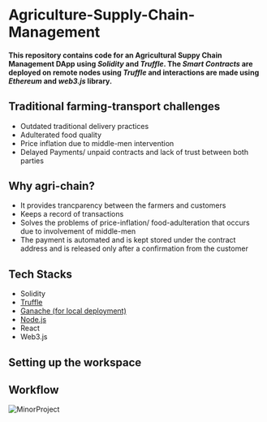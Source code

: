 # Agriculture-Supply-Chain-Management

#### This repository contains code for an Agricultural Suppy Chain Management DApp using *Solidity* and *Truffle*. The *Smart Contracts* are deployed on remote nodes using *Truffle* and interactions are made using *Ethereum* and *web3.js* library. 

## Traditional farming-transport challenges
 * Outdated traditional delivery practices
 * Adulterated food quality
 * Price inflation due to middle-men intervention
 * Delayed Payments/ unpaid contracts and lack of trust between both parties


## Why agri-chain?
* It provides trancparency between the farmers and customers
* Keeps a record of transactions
* Solves the problems of price-inflation/ food-adulteration that occurs due to involvement of middle-men
* The payment is automated and is kept stored under the contract address and is released only after a confirmation from the customer

## Tech Stacks
* Solidity 
* [Truffle](https://trufflesuite.com/)
* [Ganache (for local deployment)](https://trufflesuite.com/)
* [Node.js](https://nodejs.org/en/download/)
* React
* Web3.js

## Setting up the workspace

## Workflow 
![MinorProject](https://user-images.githubusercontent.com/71509852/168952807-41def38b-d1fe-4b67-82d7-658f96721063.png)

